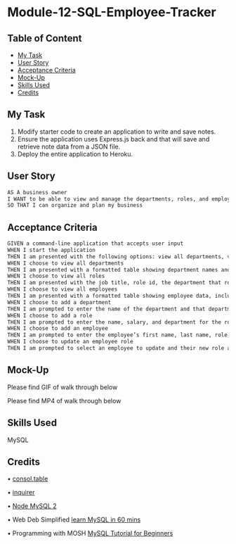 # Module-12-SQL-Employee-Tracker

## Table of Content

- [My Task](#my-task)
- [User Story](#user-story)
- [Acceptance Criteria](#acceptance-criteria)
- [Mock-Up](#mock-up)
- [Skills Used](#skills-used)
- [Credits](#credits)

## My Task

1. Modify starter code to create an application to write and save notes.
2. Ensure the application uses Express.js back and that will save and retrieve note data from a JSON file.
3. Deploy the entire application to Heroku.

## User Story

```md
AS A business owner
I WANT to be able to view and manage the departments, roles, and employees in my company
SO THAT I can organize and plan my business
```

## Acceptance Criteria

```md
GIVEN a command-line application that accepts user input
WHEN I start the application
THEN I am presented with the following options: view all departments, view all roles, view all employees, add a department, add a role, add an employee, and update an employee role
WHEN I choose to view all departments
THEN I am presented with a formatted table showing department names and department ids
WHEN I choose to view all roles
THEN I am presented with the job title, role id, the department that role belongs to, and the salary for that role
WHEN I choose to view all employees
THEN I am presented with a formatted table showing employee data, including employee ids, first names, last names, job titles, departments, salaries, and managers that the employees report to
WHEN I choose to add a department
THEN I am prompted to enter the name of the department and that department is added to the database
WHEN I choose to add a role
THEN I am prompted to enter the name, salary, and department for the role and that role is added to the database
WHEN I choose to add an employee
THEN I am prompted to enter the employee’s first name, last name, role, and manager, and that employee is added to the database
WHEN I choose to update an employee role
THEN I am prompted to select an employee to update and their new role and this information is updated in the database
```

## Mock-Up

Please find GIF of walk through below

Please find MP4 of walk through below

## Skills Used

MySQL

## Credits

• [consol.table](https://www.npmjs.com/package/console.table)

• [inquirer](https://www.npmjs.com/package/inquirer/v/8.2.4)

• [Node MySQL 2](https://www.npmjs.com/package/mysql2)

• Web Deb Simplified [learn MySQL in 60 mins](https://www.youtube.com/watch?v=p3qvj9hO_Bo)

• Programming with MOSH [MySQL Tutorial for Beginners](https://www.youtube.com/watch?v=7S_tz1z_5bA)
